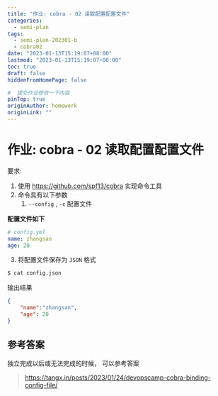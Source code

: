 ```yaml
---
title: "作业: cobra - 02 读取配置配置文件"
categories:
  - semi-plan 
tags:
  - semi-plan-202301-b 
  - cobra02
date: "2023-01-13T15:19:07+08:00"
lastmod: "2023-01-13T15:19:07+08:00"
toc: true
draft: false
hiddenFromHomePage: false

#  提交作业修改一下内容
pinTop: true
originAuthor: homework
originLink: ""
---
```



# 作业: cobra - 02 读取配置配置文件

要求:

1. 使用 https://github.com/spf13/cobra 实现命令工具
2. 命令具有以下参数
    1. `--config` , `-c` 配置文件

**配置文件如下**

```yaml
# config.yml
name: zhangsan
age: 20
```

3. 将配置文件保存为 `JSON` 格式 

```bash
$ cat config.json
```

输出结果

```json
{
    "name":"zhangsan",
    "age": 20
}
```

## 参考答案

独立完成以后或无法完成的时候， 可以参考答案

> https://tangx.in/posts/2023/01/24/devopscamp-cobra-binding-config-file/


